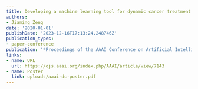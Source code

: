 ```yaml
---
title: Developing a machine learning tool for dynamic cancer treatment strategies
authors:
- Jiaming Zeng
date: '2020-01-01'
publishDate: '2023-12-16T17:13:24.248746Z'
publication_types:
- paper-conference
publication: '*Proceedings of the AAAI Conference on Artificial Intelligence*'
links:
- name: URL
  url: https://ojs.aaai.org/index.php/AAAI/article/view/7143
- name: Poster
  link: uploads/aaai-dc-poster.pdf
---
```

